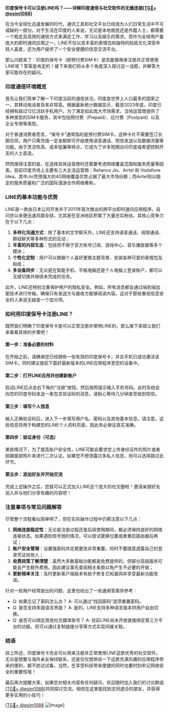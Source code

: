 **印度保号卡可以注册LINE吗？——详解印度通信与社交软件的无缝连接[[TG💪+ @esim1088](https://t.me/s/esim1088)]**

在当今全球化迅速发展的时代，通讯工具和社交平台已经成为人们日常生活中不可或缺的一部分。对于生活在印度的人来说，无论是本地居民还是外籍人士，都需要一个稳定且高效的通信方式来满足工作、学习以及娱乐的需求。而作为全球用户量庞大的即时通讯应用之一，LINE不仅以其丰富的表情包和独特的贴纸文化深受年轻人喜爱，还为用户提供了一个安全便捷的信息交流平台。

那么问题来了：印度的保号卡（即预付费SIM卡）是否能够用来注册并正常使用LINE呢？答案是肯定的！接下来我们将从多个角度深入探讨这一话题，并解答大家可能存在的疑问。

### 印度通信环境概览

首先让我们简单了解一下印度当前的通信状况。印度是世界上人口最多的国家之一，其移动电话普及率非常高。根据最新统计数据显示，截至2023年底，印度已经拥有超过12亿活跃手机用户。为了满足如此庞大市场需求，当地运营商提供了多种类型的SIM卡服务，其中包括预付费（Prepaid）、后付费（Postpaid）以及企业专用等类型。

对于普通消费者而言，“保号卡”通常指的是预付费SIM卡。这种卡片不需要签订长期合同，用户只需充值一定金额即可开始使用语音通话、短信发送以及数据流量等功能。由于灵活性高、成本低廉等特点，它成为了许多短期访问印度或希望控制开支的人士首选。

然而值得注意的是，在选择具体运营商时还需要考虑网络覆盖范围和服务质量等因素。目前印度市场上主要有三大主流运营商：Reliance Jio、Airtel 和 Vodafone Idea。其中Jio凭借强大的4G网络覆盖优势占据了最大市场份额；而Airtel则以稳定的服务质量和广泛的国际漫游合作网络著称。

### LINE的基本功能与优势

LINE是一款由日本公司开发并于2011年首次推出的跨平台即时通讯应用程序。自问世以来便迅速风靡全球，尤其是在亚洲地区积累了大量忠实粉丝。其核心竞争力在于以下几点：

1. **多样化沟通方式**：除了基本的文字聊天外，LINE还支持语音通话、视频通话、群组聊天等多种形式的互动；
2. **丰富的内容生态**：包括但不限于官方账号订阅、游戏中心、音乐播放器等多个模块；
3. **个性化定制**：用户可以根据个人喜好更换主题背景、安装各种可爱的表情包及贴纸；
4. **多设备同步**：无论是在智能手机、平板电脑还是个人电脑上登录账户，都可以无缝切换并继续未完成的任务。

此外，LINE还特别注重保护用户的隐私安全。例如，所有消息都会通过端到端加密技术进行传输，确保只有发送方与接收方能够阅读内容。这对于那些重视信息安全的人来说无疑是一个加分项。

### 如何用印度保号卡注册LINE？

既然我们明确了印度保号卡是可以正常注册并使用LINE的，那么接下来就让我们来看看具体的步骤吧！

#### 第一步：准备必要的材料
在开始之前，请确保您已经拥有一张有效的印度保号卡，并且手机已成功激活该SIM卡。同时建议提前下载好最新版本的LINE应用程序至您的设备中。

#### 第二步：打开LINE应用并创建新账户
启动LINE后点击右下角的“注册”按钮，然后按照提示输入手机号码。此时系统会向您的印度号码发送一条包含验证码的消息，请耐心等待几分钟直至收到短信。

#### 第三步：填写个人信息
输入正确验证码后，进入下一步填写用户名、密码以及其他基本信息。请注意，这些信息将用于构建您的LINE个人资料页面，因此务必保证真实准确。

#### 第四步：验证身份（可选）
某些情况下，为了提高账户安全性，LINE可能会要求您上传身份证件的照片或者拍摄面部照片来进行二次认证。如果您不想泄露过多私人信息，则可以选择跳过此环节。

#### 第五步：添加好友并开始交流
完成上述操作之后，您就可以正式加入LINE这个庞大的社交圈啦！邀请亲朋好友加入并与他们分享有趣的内容吧！

### 注意事项与常见问题解答

尽管整个流程看似简单明了，但在实际操作过程中仍需注意以下几点：

1. **网络连接稳定性**：无论是注册过程还是后续使用期间，都必须保持良好的网络连接状态。如果遇到信号弱的情况，可以尝试更换位置或者重启路由器后再试；
2. **账户安全管理**：设置强密码并定期更改非常重要。同时不要随意透露自己的登录凭证给他人；
3. **收费政策了解清楚**：虽然大多数基础功能都是免费提供的，但部分高级服务可能会产生额外费用。因此建议事先查阅相关条款以免产生不必要的开销；
4. **更新频率关注**：及时更新客户端版本有助于修复已知漏洞并享受最新功能改进。

针对一些用户经常提出的问题，这里也给出了一些通用答案供参考：
- Q: 如果忘记了密码怎么办？
   A: 可以通过“找回密码”选项重置密码。
- Q: 是否支持多国语言界面？
   A: 是的，LINE支持多种语言版本供用户自由切换。
- Q: 是否可以绑定其他社交媒体账号？
   A: 目前LINE尚未开放直接绑定第三方平台的功能，但可以通过复制链接分享等方式实现间接关联。

### 结语

综上所述，印度保号卡完全可以用来注册并正常使用LINE这款优秀的社交软件。无论是想要与海外亲友保持联系，还是仅仅想体验一下这款充满乐趣的应用程序带来的便利，都不妨试试看。当然，在享受科技带来便捷的同时也要时刻牢记网络安全的重要性哦！

最后再次提醒大家，如果您对相关内容有任何疑问，欢迎随时加入我们的讨论群组[[TG💪+ @esim1088](https://t.me/s/esim1088)]共同探讨交流。相信在这里能找到志同道合的朋友，并获得更多实用的小技巧！

[[TG💪+ @esim1088](https://t.me/s/esim1088) ![Image](https://i.postimg.cc/4NQfJmqS/Snipaste-2025-05-13-00-14-12.png)]